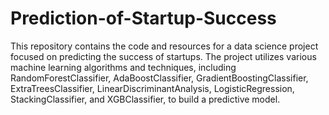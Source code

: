 # Prediction-of-Startup-Success
This repository contains the code and resources for a data science project focused on predicting the success of startups. The project utilizes various machine learning algorithms and techniques, including RandomForestClassifier, AdaBoostClassifier, GradientBoostingClassifier, ExtraTreesClassifier, LinearDiscriminantAnalysis, LogisticRegression, StackingClassifier, and XGBClassifier, to build a predictive model.
